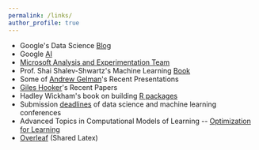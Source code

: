 ```yaml
---
permalink: /links/
author_profile: true
---
```


* Google's Data Science [Blog](http://www.unofficialgoogledatascience.com/)
* Google [AI](https://ai.google/stories/)
* [Microsoft Analysis and Experimentation Team](https://exp-platform.com/)
* Prof. Shai Shalev-Shwartz's Machine Learning [Book](http://www.cs.huji.ac.il/~shais/UnderstandingMachineLearning/copy.html)
* Some of [Andrew Gelman](http://www.stat.columbia.edu/~gelman/presentations/)'s Recent Presentations
* [Giles Hooker](http://faculty.bscb.cornell.edu/~hooker/)'s Recent Papers
* Hadley Wickham's book on building [R packages](http://r-pkgs.had.co.nz/)
* Submission [deadlines](http://lucasmentch.com/links.html) of data science and machine learning conferences
* Advanced Topics in Computational Models of Learning -- [Optimization for Learning](http://web.cs.iastate.edu/~jialiu/teaching/COMS672_F17/)
* [Overleaf](https://www.overleaf.com) (Shared Latex)


